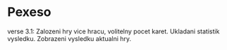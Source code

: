# Pexeso
verse 3.1: 
Zalozeni hry vice hracu, volitelny pocet karet. 
Ukladani statistik vysledku. 
Zobrazeni vysledku aktualni hry.

